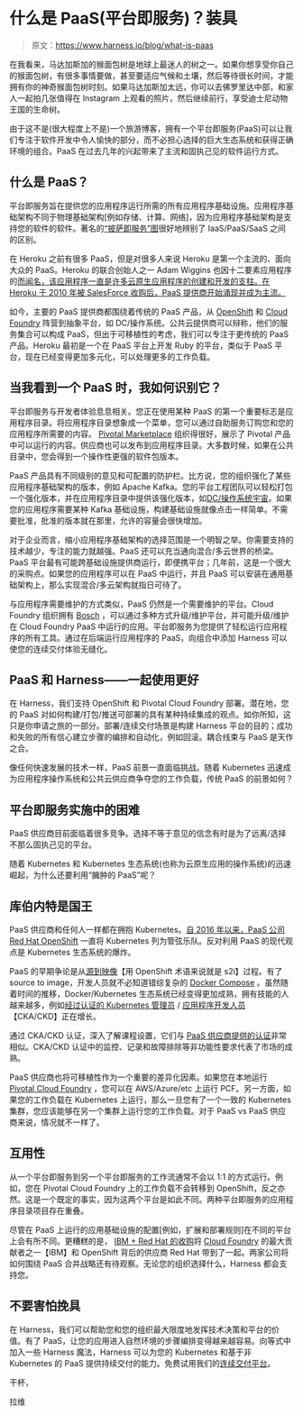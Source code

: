 # 什么是 PaaS(平台即服务)？装具

> 原文：<https://www.harness.io/blog/what-is-paas>

在我看来，马达加斯加的猴面包树是地球上最迷人的树之一。如果你想享受你自己的猴面包树，有很多事情要做，甚至要适应气候和土壤，然后等待很长时间，才能拥有你的神奇猴面包树时刻。如果马达加斯加太远，你可以去佛罗里达中部，和家人一起拍几张值得在 Instagram 上观看的照片，然后继续前行，享受迪士尼动物王国的生命树。

由于这不是(很大程度上不是)一个旅游博客，拥有一个平台即服务(PaaS)可以让我们专注于软件开发中令人愉快的部分，而不必担心选择的巨大生态系统和获得正确环境的组合。PaaS 在过去几年的兴起带来了主流和固执己见的软件运行方式。

## 什么是 PaaS？

平台即服务旨在提供您的应用程序运行所需的所有应用程序基础设施。应用程序基础架构不同于物理基础架构[例如存储、计算、网络]，因为应用程序基础架构是支持您的软件的软件。著名的[“披萨即服务”图](https://medium.com/@pkerrison/pizza-as-a-service-2-0-5085cd4c365e)很好地辨别了 IaaS/PaaS/SaaS 之间的区别。

在 Heroku 之前有很多 PaaS，但是对很多人来说 Heroku 是第一个主流的、面向大众的 PaaS。Heroku 的联合创始人之一 Adam Wiggins 也因十二要素应用程序的[而闻名，该应用程序一直是许多云原生应用程序的创建和开发的支柱。在 Heroku 于 2010 年被 SalesForce 收购后，PaaS 提供商开始涌现并成为主流。](https://www.12factor.net/)

如今，主要的 PaaS 提供商都围绕着传统的 PaaS 产品，从 [OpenShift](https://www.openshift.com/) 和 [Cloud Foundry](https://www.cloudfoundry.org/) 阵营到抽象平台，如 DC/操作系统。公共云提供商可以辩称，他们的服务集合可以构成 PaaS，但出于可移植性的考虑，我们可以专注于更传统的 PaaS 产品。Heroku 最初是一个在 PaaS 平台上开发 Ruby 的平台，类似于 PaaS 平台，现在已经变得更加多元化，可以处理更多的工作负载。

## 当我看到一个 PaaS 时，我如何识别它？

平台即服务与开发者体验息息相关。您正在使用某种 PaaS 的第一个重要标志是应用程序目录。将应用程序目录想象成一个菜单，您可以通过自助服务订购您和您的应用程序所需要的内容。 [Pivotal Marketplace](https://pivotal.io/platform/services-marketplace) 组织得很好，展示了 Pivotal 产品中可以运行的内容。供应商也可以发布到应用程序目录。大多数时候，如果在公共目录中，您会得到一个操作性更强的软件包版本。

PaaS 产品具有不同级别的意见和可配置的防护栏。比方说，您的组织强化了某些应用程序基础架构的版本，例如 Apache Kafka。您的平台工程团队可以轻松打包一个强化版本，并在应用程序目录中提供该强化版本，如[DC/操作系统宇宙](https://kafka.apache.org/)。如果您的应用程序需要某种 Kafka 基础设施，构建基础设施就像点击一样简单。不需要批准，批准的版本就在那里，允许的容量会很快增加。

对于企业而言，缩小应用程序基础架构的选择范围是一个明智之举。你需要支持的技术越少，专注的能力就越强。PaaS 还可以充当通向混合/多云世界的桥梁。PaaS 平台最有可能跨基础设施提供商运行，即便携平台；几年前，这是一个很大的采购点。如果您的应用程序可以在 PaaS 中运行，并且 PaaS 可以安装在通用基础架构上，那么实现混合/多云架构就指日可待了。

与应用程序需要维护的方式类似，PaaS 仍然是一个需要维护的平台。Cloud Foundry 组织拥有 [Bosch](https://www.cloudfoundry.org/bosh/) ，可以通过多种方式升级/维护平台，并可能升级/维护在 Cloud Foundry PaaS 中运行的应用。平台即服务为您提供了轻松运行应用程序的所有工具。通过在后端运行应用程序的 PaaS，向组合中添加 Harness 可以使您的连续交付体验无缝化。

## PaaS 和 Harness——一起使用更好

在 Harness，我们支持 OpenShift 和 Pivotal Cloud Foundry 部署。潜在地，您的 PaaS 对如何构建/打包/推送可部署的具有某种持续集成的观点。如你所知，这只是你申请之旅的一部分。部署/连续交付场景是构建 Harness 平台的目的；成功和失败的所有信心建立步骤的编排和自动化，例如回滚。耦合线束与 PaaS 是天作之合。

像任何快速发展的技术一样，PaaS 前景一直面临挑战。随着 Kubernetes 迅速成为应用程序操作系统和公共云供应商争夺您的工作负载，传统 PaaS 的前景如何？

## 平台即服务实施中的困难

PaaS 供应商目前面临着很多竞争。选择不等于意见的信念有时是为了远离/选择不那么固执己见的平台。

随着 Kubernetes 和 Kubernetes 生态系统(也称为云原生应用的操作系统)的迅速崛起，为什么还要利用“臃肿的 PaaS”呢？

## 库伯内特是国王

PaaS 供应商和任何人一样都在拥抱 Kubernetes。[自 2016 年以来，PaaS 公司 Red Hat OpenShift](https://www.openshift.com/) 一直将 Kubernetes 列为管弦乐队。反对利用 PaaS 的现代观点是 Kubernetes 生态系统的爆炸。

PaaS 的早期争论是从[源到映像](https://github.com/openshift/source-to-image)【用 OpenShift 术语来说就是 s2i】过程。有了 source to image，开发人员就不必知道错综复杂的 [Docker Compose](https://docs.docker.com/compose/) 。虽然随着时间的推移，Docker/Kubernetes 生态系统已经变得更加成熟，拥有技能的人越来越多，例如[经过认证的 Kubernetes 管理员](https://www.cncf.io/certification/cka/) / [应用程序开发人员](https://www.cncf.io/certification/ckad/)【CKA/CKD】正在增长。

通过 CKA/CKD 认证，深入了解课程设置，它们与 [PaaS 供应商提供的认证](https://pivotal.io/training/certification/platform-operator-certification)非常相似。CKA/CKD 认证中的监控、记录和故障排除等非功能性要求代表了市场的成熟。

PaaS 供应商也将可移植性作为一个重要的差异化因素。如果您在本地运行 [Pivotal Cloud Foundry](https://pivotal.io/platform) ，您可以在 AWS/Azure/etc 上运行 PCF。另一方面，如果您的工作负载在 Kubernetes 上运行，那么一旦您有了一个一致的 Kubernetes 集群，您应该能够在另一个集群上运行您的工作负载。对于 PaaS vs PaaS 供应商来说，情况就不一样了。

## 互用性

从一个平台即服务到另一个平台即服务的工作流通常不会以 1:1 的方式运行。例如，您在 Pivotal Cloud Foundry 上的工作负载不会转移到 OpenShift，反之亦然。这是一个既定的事实，因为这两个平台是如此不同。两种平台即服务的应用程序目录项目存在重叠。

尽管在 PaaS 上运行的应用基础设施的配置[例如，扩展和部署规则]在不同的平台上会有所不同。更糟糕的是， [IBM + Red Hat 的收购](https://techcrunch.com/2019/09/12/together-at-last-ibm-brings-cloud-foundry-to-red-hat-openshift/)将 [Cloud Foundry](https://www.cloudfoundry.org/) 的最大贡献者之一【IBM】和 OpenShift 背后的供应商 Red Hat 带到了一起。两家公司将如何围绕 PaaS 合并战略还有待观察。无论您的组织选择什么，Harness 都会支持您。

## 不要害怕挽具

在 Harness，我们可以帮助您和您的组织最大限度地发挥技术决策和平台的价值。有了 PaaS，让您的应用进入自然环境的步骤编排变得越来越容易。向等式中加入一些 Harness 魔法，Harness 可以为您的 Kubernetes 和基于非 Kubernetes 的 PaaS 提供持续交付的能力。免费试用我们的[连续交付平台](https://app.harness.io/auth/#/signup/)。

干杯，

拉维